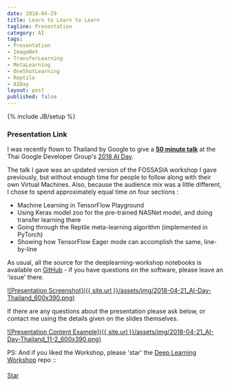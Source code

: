 ```yaml
---
date: 2018-04-29
title: Learn to Learn to Learn
tagline: Presentation
category: AI
tags:
- Presentation
- ImageNet
- TransferLearning
- MetaLearning
- OneShotLearning
- Reptile
- AIDay
layout: post
published: false
---
```

{% include JB/setup %}



### Presentation Link

I was recently flown to Thailand by Google to give a  <strong><a href="http://redcatlabs.com/2018-04-21_AI-Day-Thailand/" target="_blank">
50 minute talk</a></strong> at the Thai Google Developer Group's [2018 AI Day](http://redcatlabs.com/2018-04-21_AI-Day-Thailand/).

The talk I gave was an updated version of the FOSSASIA workshop I gave previously, but without
enough time for people to follow along with their own Virtual Machines.  Also, because the 
audience mix was a little different, I chose to spend approximately equal time on four sections : 

*  Machine Learning in TensorFlow Playground
*  Using Keras model zoo for the pre-trained NASNet model, and doing transfer learning there
*  Going through the Reptile meta-learning algorithm (implemented in PyTorch)
*  Showing how TensorFlow Eager mode can accomplish the same, line-by-line

As usual, all the source for the deeplearning-workshop notebooks 
is available on <a href="https://github.com/mdda/deep-learning-workshop" target="_blank">GitHub</a> - 
if you have questions on the software, please leave an 'issue' there.

<a href="http://redcatlabs.com/2018-04-21_AI-Day-Thailand/" target="_blank">
![Presentation Screenshot]({{ site.url }}/assets/img/2018-04-21_AI-Day-Thailand_600x390.png)
</a>

If there are any questions about the presentation please ask below, 
or contact me using the details given on the slides themselves.

<a href="http://redcatlabs.com/2018-04-21_AI-Day-Thailand/#/11/2" target="_blank">
![Presentation Content Example]({{ site.url }}/assets/img/2018-04-21_AI-Day-Thailand_11-2_600x390.png)
</a>


<!--
wmctrl -r "AI Day - Thailand 2018 - Mozilla Firefox" -e 0,-1,-1,1280,908 # Screenshot, CopyImage, Gimp-NewImageFromClipboard : 1280x832 Resize: 600x390

### Video Link

The presentation was kindly <a href="https://engineers.sg/video/deep-learning-d-i-y-workshop-fossasia-2018--2455" target="_blank">recorded by Engineers.sg</a>.
!-->

PS:  And if you liked the Workshop, please 'star' the <a href="https://github.com/mdda/deep-learning-workshop" target="_blank">Deep Learning Workshop</a> repo ::
<!-- From :: https://buttons.github.io/ -->
<!-- Place this tag where you want the button to render. -->
<span style="position:relative;top:5px;">
<a aria-label="Star mdda/deep-learning-workshop on GitHub" data-count-aria-label="# stargazers on GitHub" data-count-api="/repos/mdda/deep-learning-workshop#stargazers_count" data-count-href="/mdda/deep-learning-workshop/stargazers" data-icon="octicon-star" href="https://github.com/mdda/deep-learning-workshop" class="github-button">Star</a>
<!-- Place this tag right after the last button or just before your close body tag. -->
<script async defer id="github-bjs" src="https://buttons.github.io/buttons.js"></script>
</span>




